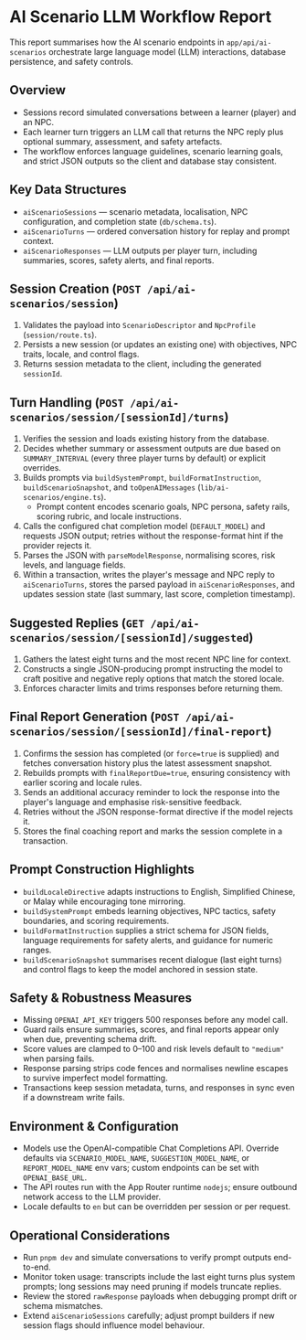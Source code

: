# AI Scenario LLM Workflow Report

This report summarises how the AI scenario endpoints in `app/api/ai-scenarios` orchestrate
large language model (LLM) interactions, database persistence, and safety controls.

## Overview
- Sessions record simulated conversations between a learner (player) and an NPC.
- Each learner turn triggers an LLM call that returns the NPC reply plus optional
  summary, assessment, and safety artefacts.
- The workflow enforces language guidelines, scenario learning goals, and strict
  JSON outputs so the client and database stay consistent.

## Key Data Structures
- `aiScenarioSessions` — scenario metadata, localisation, NPC configuration, and
  completion state (`db/schema.ts`).
- `aiScenarioTurns` — ordered conversation history for replay and prompt context.
- `aiScenarioResponses` — LLM outputs per player turn, including summaries,
  scores, safety alerts, and final reports.

## Session Creation (`POST /api/ai-scenarios/session`)
1. Validates the payload into `ScenarioDescriptor` and `NpcProfile`
   (`session/route.ts`).
2. Persists a new session (or updates an existing one) with objectives, NPC
   traits, locale, and control flags.
3. Returns session metadata to the client, including the generated `sessionId`.

## Turn Handling (`POST /api/ai-scenarios/session/[sessionId]/turns`)
1. Verifies the session and loads existing history from the database.
2. Decides whether summary or assessment outputs are due based on
   `SUMMARY_INTERVAL` (every three player turns by default) or explicit
   overrides.
3. Builds prompts via `buildSystemPrompt`, `buildFormatInstruction`,
   `buildScenarioSnapshot`, and `toOpenAIMessages` (`lib/ai-scenarios/engine.ts`).
   - Prompt content encodes scenario goals, NPC persona, safety rails, scoring
     rubric, and locale instructions.
4. Calls the configured chat completion model (`DEFAULT_MODEL`) and requests JSON
   output; retries without the response-format hint if the provider rejects it.
5. Parses the JSON with `parseModelResponse`, normalising scores, risk levels,
   and language fields.
6. Within a transaction, writes the player's message and NPC reply to
   `aiScenarioTurns`, stores the parsed payload in `aiScenarioResponses`, and
   updates session state (last summary, last score, completion timestamp).

## Suggested Replies (`GET /api/ai-scenarios/session/[sessionId]/suggested`)
1. Gathers the latest eight turns and the most recent NPC line for context.
2. Constructs a single JSON-producing prompt instructing the model to craft
   positive and negative reply options that match the stored locale.
3. Enforces character limits and trims responses before returning them.

## Final Report Generation (`POST /api/ai-scenarios/session/[sessionId]/final-report`)
1. Confirms the session has completed (or `force=true` is supplied) and fetches
   conversation history plus the latest assessment snapshot.
2. Rebuilds prompts with `finalReportDue=true`, ensuring consistency with earlier
   scoring and locale rules.
3. Sends an additional accuracy reminder to lock the response into the player's
   language and emphasise risk-sensitive feedback.
4. Retries without the JSON response-format directive if the model rejects it.
5. Stores the final coaching report and marks the session complete in a
   transaction.

## Prompt Construction Highlights
- `buildLocaleDirective` adapts instructions to English, Simplified Chinese, or
  Malay while encouraging tone mirroring.
- `buildSystemPrompt` embeds learning objectives, NPC tactics, safety boundaries,
  and scoring requirements.
- `buildFormatInstruction` supplies a strict schema for JSON fields, language
  requirements for safety alerts, and guidance for numeric ranges.
- `buildScenarioSnapshot` summarises recent dialogue (last eight turns) and
  control flags to keep the model anchored in session state.

## Safety & Robustness Measures
- Missing `OPENAI_API_KEY` triggers 500 responses before any model call.
- Guard rails ensure summaries, scores, and final reports appear only when due,
  preventing schema drift.
- Score values are clamped to 0–100 and risk levels default to `"medium"` when
  parsing fails.
- Response parsing strips code fences and normalises newline escapes to survive
  imperfect model formatting.
- Transactions keep session metadata, turns, and responses in sync even if a
  downstream write fails.

## Environment & Configuration
- Models use the OpenAI-compatible Chat Completions API. Override defaults via
  `SCENARIO_MODEL_NAME`, `SUGGESTION_MODEL_NAME`, or `REPORT_MODEL_NAME` env
  vars; custom endpoints can be set with `OPENAI_BASE_URL`.
- The API routes run with the App Router runtime `nodejs`; ensure outbound
  network access to the LLM provider.
- Locale defaults to `en` but can be overridden per session or per request.

## Operational Considerations
- Run `pnpm dev` and simulate conversations to verify prompt outputs end-to-end.
- Monitor token usage: transcripts include the last eight turns plus system
  prompts; long sessions may need pruning if models truncate replies.
- Review the stored `rawResponse` payloads when debugging prompt drift or schema
  mismatches.
- Extend `aiScenarioSessions` carefully; adjust prompt builders if new session
  flags should influence model behaviour.

